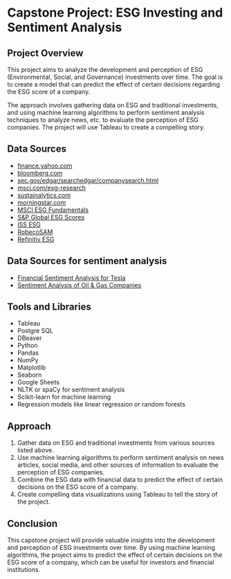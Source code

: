 # Capstone Project: ESG Investing and Sentiment Analysis

## Project Overview
This project aims to analyze the development and perception of ESG (Environmental, Social, and Governance) investments over time. The goal is to create a model that can predict the effect of certain decisions regarding the ESG score of a company. 

The approach involves gathering data on ESG and traditional investments, and using machine learning algorithms to perform sentiment analysis techniques to analyze news, etc. to evaluate the perception of ESG companies. The project will use Tableau to create a compelling story.

## Data Sources
- [finance.yahoo.com](https://finance.yahoo.com/)
- [bloomberg.com](https://www.bloomberg.com/)
- [sec.gov/edgar/searchedgar/companysearch.html](https://www.sec.gov/edgar/searchedgar/companysearch.html)
- [msci.com/esg-research](https://www.msci.com/esg-research)
- [sustainalytics.com](https://www.sustainalytics.com/)
- [morningstar.com](https://www.morningstar.com/)
- [MSCI ESG Fundamentals](https://www.msci.com/esg-fundamentals)
- [S&P Global ESG Scores](https://www.spglobal.com/esg/scores)
- [ISS ESG](https://www.issgovernance.com/esg/)
- [RobecoSAM](https://www.robecosam.com/csa/robecosam/esg/)
- [Refinitiv ESG](https://www.refinitiv.com/en/sustainable-finance/esg-research)

## Data Sources for sentiment analysis

- [Financial Sentiment Analysis for Tesla](https://www.kaggle.com/maheepgupta/financial-sentiment-analysis-for-tesla)
- [Sentiment Analysis of Oil & Gas Companies](https://www.kaggle.com/imrandude/sentiment-analysis-of-oil-gas-companies)


## Tools and Libraries
- Tableau
- Postgre SQL
- DBeaver
- Python
- Pandas
- NumPy
- Matplotlib
- Seaborn
- Google Sheets
- NLTK or spaCy for sentiment analysis
- Scikit-learn for machine learning
- Regression models like linear regression or random forests

## Approach
1. Gather data on ESG and traditional investments from various sources listed above.
2. Use machine learning algorithms to perform sentiment analysis on news articles, social media, and other sources of information to evaluate the perception of ESG companies.
3. Combine the ESG data with financial data to predict the effect of certain decisions on the ESG score of a company.
4. Create compelling data visualizations using Tableau to tell the story of the project.

## Conclusion
This capstone project will provide valuable insights into the development and perception of ESG investments over time. By using machine learning algorithms, the project aims to predict the effect of certain decisions on the ESG score of a company, which can be useful for investors and financial institutions.
